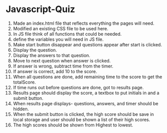 # Javascript-Quiz

1. Made an index.html file that reflects everything the pages will need.
2. Modified an existing CSS file to be used here.
3. In JS file think of all functions that could be needed.
4. define the variables you will need in JS file.
5. Make start button disappear and questions appear after start
    is clicked.
6. Display the question.
7. Display the answers to that question.
8. Move to next question when answer is clicked.
9. If answer is wrong, subtract time from the timer.
10. If answer is correct, add 10 to the score.
11. When all questions are done, add remaining time to the score
    to get the totalScore.
12. If time runs out before questions are done, got to results
    page.
13. Results page should display the score, a textbox to put initials in
    and a submit button.
14. When results page displays- questions, answers, and timer should
    be hidden.
15. When the submit button is clicked, the high score should be save in 
    local storage and user should be shown a list of their high scores.
16. The high scores should be shown from Highest to lowest.